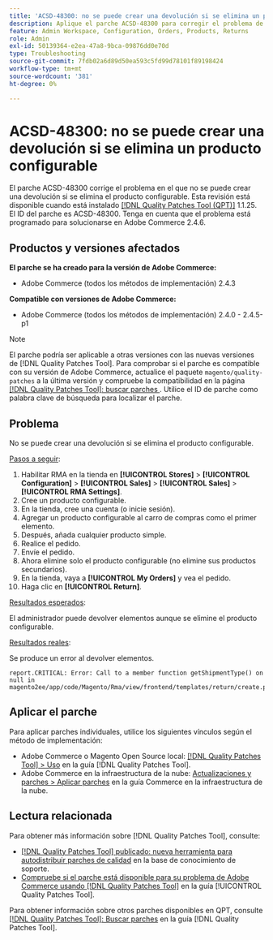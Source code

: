 ```yaml
---
title: 'ACSD-48300: no se puede crear una devolución si se elimina un producto configurable'
description: Aplique el parche ACSD-48300 para corregir el problema de Adobe Commerce en el que no se puede crear una devolución si se elimina el producto configurable.
feature: Admin Workspace, Configuration, Orders, Products, Returns
role: Admin
exl-id: 50139364-e2ea-47a8-9bca-09876dd0e70d
type: Troubleshooting
source-git-commit: 7fdb02a6d89d50ea593c5fd99d78101f89198424
workflow-type: tm+mt
source-wordcount: '381'
ht-degree: 0%

---
```


# ACSD-48300: no se puede crear una devolución si se elimina un producto configurable

El parche ACSD-48300 corrige el problema en el que no se puede crear una devolución si se elimina el producto configurable. Esta revisión está disponible cuando está instalado [[!DNL Quality Patches Tool (QPT)]](https://experienceleague.adobe.com/es/docs/commerce-operations/tools/quality-patches-tool/quality-patches-tool-to-self-serve-quality-patches) 1.1.25. El ID del parche es ACSD-48300. Tenga en cuenta que el problema está programado para solucionarse en Adobe Commerce 2.4.6.

## Productos y versiones afectados

**El parche se ha creado para la versión de Adobe Commerce:**

* Adobe Commerce (todos los métodos de implementación) 2.4.3

**Compatible con versiones de Adobe Commerce:**

* Adobe Commerce (todos los métodos de implementación) 2.4.0 - 2.4.5-p1

>[!NOTE]
>
>El parche podría ser aplicable a otras versiones con las nuevas versiones de [!DNL Quality Patches Tool]. Para comprobar si el parche es compatible con su versión de Adobe Commerce, actualice el paquete `magento/quality-patches` a la última versión y compruebe la compatibilidad en la página [[!DNL Quality Patches Tool]: buscar parches ](https://experienceleague.adobe.com/tools/commerce-quality-patches/index.html?lang=es). Utilice el ID de parche como palabra clave de búsqueda para localizar el parche.

## Problema

No se puede crear una devolución si se elimina el producto configurable.

<u>Pasos a seguir</u>:

1. Habilitar RMA en la tienda en **[!UICONTROL Stores]** > **[!UICONTROL Configuration]** > **[!UICONTROL Sales]** > **[!UICONTROL Sales]** > **[!UICONTROL RMA Settings]**.
1. Cree un producto configurable.
1. En la tienda, cree una cuenta (o inicie sesión).
1. Agregar un producto configurable al carro de compras como el primer elemento.
1. Después, añada cualquier producto simple.
1. Realice el pedido.
1. Envíe el pedido.
1. Ahora elimine solo el producto configurable (no elimine sus productos secundarios).
1. En la tienda, vaya a **[!UICONTROL My Orders]** y vea el pedido.
1. Haga clic en **[!UICONTROL Return]**.

<u>Resultados esperados</u>:

El administrador puede devolver elementos aunque se elimine el producto configurable.

<u>Resultados reales</u>:

Se produce un error al devolver elementos.

```
report.CRITICAL: Error: Call to a member function getShipmentType() on null in magento2ee/app/code/Magento/Rma/view/frontend/templates/return/create.phtml:52
```

## Aplicar el parche

Para aplicar parches individuales, utilice los siguientes vínculos según el método de implementación:

* Adobe Commerce o Magento Open Source local: [[!DNL Quality Patches Tool] > Uso](/help/tools/quality-patches-tool/usage.md) en la guía [!DNL Quality Patches Tool].
* Adobe Commerce en la infraestructura de la nube: [Actualizaciones y parches > Aplicar parches](https://experienceleague.adobe.com/docs/commerce-cloud-service/user-guide/develop/upgrade/apply-patches.html?lang=es) en la guía Commerce en la infraestructura de la nube.

## Lectura relacionada

Para obtener más información sobre [!DNL Quality Patches Tool], consulte:

* [[!DNL Quality Patches Tool] publicado: nueva herramienta para autodistribuir parches de calidad](https://experienceleague.adobe.com/es/docs/commerce-operations/tools/quality-patches-tool/quality-patches-tool-to-self-serve-quality-patches) en la base de conocimiento de soporte.
* [Compruebe si el parche está disponible para su problema de Adobe Commerce usando [!DNL Quality Patches Tool]](/help/tools/quality-patches-tool/patches-available-in-qpt/check-patch-for-magento-issue-with-magento-quality-patches.md) en la guía [!UICONTROL Quality Patches Tool].


Para obtener información sobre otros parches disponibles en QPT, consulte [[!DNL Quality Patches Tool]: Buscar parches](https://experienceleague.adobe.com/tools/commerce-quality-patches/index.html?lang=es) en la guía [!DNL Quality Patches Tool].
